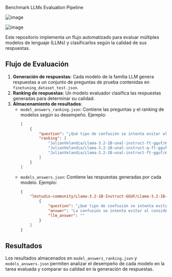 Benchmark LLMs Evaluation Pipeline

![image](https://github.com/user-attachments/assets/2291ecd5-f723-40f6-8aa8-16580d997ae3)

![image](https://github.com/user-attachments/assets/4ca683f6-4245-42bc-a383-50dcc40de717)

Este repositorio implementa un flujo automatizado para evaluar múltiples modelos de lenguaje (LLMs) y clasificarlos según la calidad de sus respuestas.

## Flujo de Evaluación

1. **Generación de respuestas**: Cada modelo de la familia LLM genera respuestas a un conjunto de preguntas de prueba contenidas en `finetuning_dataset_test.json`.
2. **Ranking de respuestas**: Un modelo evaluador clasifica las respuestas generadas para determinar su calidad.
3. **Almacenamiento de resultados**: 
   - `model_answers_ranking.json`: Contiene las preguntas y el ranking de modelos según su desempeño. Ejemplo:
     ```json
     [
         {
             "question": "¿Qué tipo de confusión se intenta evitar al utilizar 'HRV' para referirse a la HRV de 24 horas y no a la HRV a corto plazo?",
             "ranking": [
                 "JulianVelandia/Llama-3.2-1B-unal-instruct-ft-gguf/model-f16.gguf",
                 "JulianVelandia/Llama-3.2-1B-unal-instruct-q-ft-gguf/model-f16.gguf+RAG",
                 "JulianVelandia/Llama-3.2-1B-unal-instruct-ft-gguf/model-f16.gguf+RAG"
             ]
         }
     ]
     ```
   - `models_answers.json`: Contiene las respuestas generadas por cada modelo. Ejemplo:
     ```json
     {
         "lmstudio-community/Llama-3.2-1B-Instruct-GGUF/Llama-3.2-1B-Instruct-Q8_0.gguf": [
             {
                 "question": "¿Qué tipo de confusión se intenta evitar al utilizar 'HRV' para referirse a la HRV de 24 horas y no a la HRV a corto plazo?",
                 "answer": "La confusión se intenta evitar al considerar que la HRV de 24 horas puede ser utilizada como sinónimo de la HRV a corto plazo, lo que podría llevar a errores en la interpretación de los resultados.",
                 "llm_answer": ""
             }
         ]
     }
     ```

## Resultados

Los resultados almacenados en `model_answers_ranking.json` y `models_answers.json` permiten analizar el desempeño de cada modelo en la tarea evaluada y comparar su calidad en la generación de respuestas.

